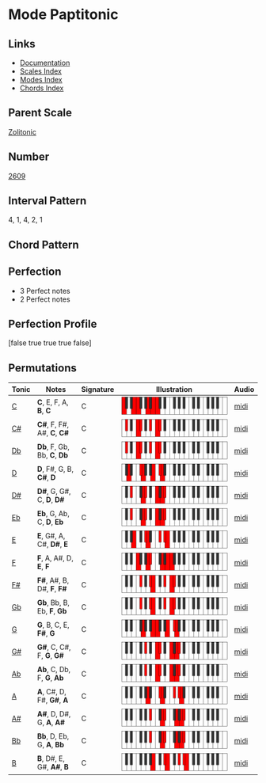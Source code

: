 # Mode Paptitonic

## Links

- [Documentation](index.md)
- [Scales Index](Scales.md)
- [Modes Index](Modes.md)
- [Chords Index](Chords.md)

## Parent Scale

[Zolitonic](ScaleZolitonic.md)

## Number

[2609](https://ianring.com/musictheory/scales/2609)

## Interval Pattern

4, 1, 4, 2, 1

## Chord Pattern



## Perfection

- 3 Perfect notes
- 2 Perfect notes

## Perfection Profile

[false true true true false]

## Permutations

| Tonic | Notes | Signature | Illustration | Audio |
|-------|-------|-----------|--------------|-------|
| [C](ModeCNaturalPaptitonic.md) | **C**, E, F, A, **B**, **C** | C | ![CNaturalPaptitonic](ModeCNaturalPaptitonic.png) | [midi](https://github.com/edipermadi/music/blob/main/docs/ModeCNaturalPaptitonic.mid?raw=true) |
| [C#](ModeCSharpPaptitonic.md) | **C#**, F, F#, A#, **C**, **C#** | C | ![CSharpPaptitonic](ModeCSharpPaptitonic.png) | [midi](https://github.com/edipermadi/music/blob/main/docs/ModeCSharpPaptitonic.mid?raw=true) |
| [Db](ModeDFlatPaptitonic.md) | **Db**, F, Gb, Bb, **C**, **Db** | C | ![DFlatPaptitonic](ModeDFlatPaptitonic.png) | [midi](https://github.com/edipermadi/music/blob/main/docs/ModeDFlatPaptitonic.mid?raw=true) |
| [D](ModeDNaturalPaptitonic.md) | **D**, F#, G, B, **C#**, **D** | C | ![DNaturalPaptitonic](ModeDNaturalPaptitonic.png) | [midi](https://github.com/edipermadi/music/blob/main/docs/ModeDNaturalPaptitonic.mid?raw=true) |
| [D#](ModeDSharpPaptitonic.md) | **D#**, G, G#, C, **D**, **D#** | C | ![DSharpPaptitonic](ModeDSharpPaptitonic.png) | [midi](https://github.com/edipermadi/music/blob/main/docs/ModeDSharpPaptitonic.mid?raw=true) |
| [Eb](ModeEFlatPaptitonic.md) | **Eb**, G, Ab, C, **D**, **Eb** | C | ![EFlatPaptitonic](ModeEFlatPaptitonic.png) | [midi](https://github.com/edipermadi/music/blob/main/docs/ModeEFlatPaptitonic.mid?raw=true) |
| [E](ModeENaturalPaptitonic.md) | **E**, G#, A, C#, **D#**, **E** | C | ![ENaturalPaptitonic](ModeENaturalPaptitonic.png) | [midi](https://github.com/edipermadi/music/blob/main/docs/ModeENaturalPaptitonic.mid?raw=true) |
| [F](ModeFNaturalPaptitonic.md) | **F**, A, A#, D, **E**, **F** | C | ![FNaturalPaptitonic](ModeFNaturalPaptitonic.png) | [midi](https://github.com/edipermadi/music/blob/main/docs/ModeFNaturalPaptitonic.mid?raw=true) |
| [F#](ModeFSharpPaptitonic.md) | **F#**, A#, B, D#, **F**, **F#** | C | ![FSharpPaptitonic](ModeFSharpPaptitonic.png) | [midi](https://github.com/edipermadi/music/blob/main/docs/ModeFSharpPaptitonic.mid?raw=true) |
| [Gb](ModeGFlatPaptitonic.md) | **Gb**, Bb, B, Eb, **F**, **Gb** | C | ![GFlatPaptitonic](ModeGFlatPaptitonic.png) | [midi](https://github.com/edipermadi/music/blob/main/docs/ModeGFlatPaptitonic.mid?raw=true) |
| [G](ModeGNaturalPaptitonic.md) | **G**, B, C, E, **F#**, **G** | C | ![GNaturalPaptitonic](ModeGNaturalPaptitonic.png) | [midi](https://github.com/edipermadi/music/blob/main/docs/ModeGNaturalPaptitonic.mid?raw=true) |
| [G#](ModeGSharpPaptitonic.md) | **G#**, C, C#, F, **G**, **G#** | C | ![GSharpPaptitonic](ModeGSharpPaptitonic.png) | [midi](https://github.com/edipermadi/music/blob/main/docs/ModeGSharpPaptitonic.mid?raw=true) |
| [Ab](ModeAFlatPaptitonic.md) | **Ab**, C, Db, F, **G**, **Ab** | C | ![AFlatPaptitonic](ModeAFlatPaptitonic.png) | [midi](https://github.com/edipermadi/music/blob/main/docs/ModeAFlatPaptitonic.mid?raw=true) |
| [A](ModeANaturalPaptitonic.md) | **A**, C#, D, F#, **G#**, **A** | C | ![ANaturalPaptitonic](ModeANaturalPaptitonic.png) | [midi](https://github.com/edipermadi/music/blob/main/docs/ModeANaturalPaptitonic.mid?raw=true) |
| [A#](ModeASharpPaptitonic.md) | **A#**, D, D#, G, **A**, **A#** | C | ![ASharpPaptitonic](ModeASharpPaptitonic.png) | [midi](https://github.com/edipermadi/music/blob/main/docs/ModeASharpPaptitonic.mid?raw=true) |
| [Bb](ModeBFlatPaptitonic.md) | **Bb**, D, Eb, G, **A**, **Bb** | C | ![BFlatPaptitonic](ModeBFlatPaptitonic.png) | [midi](https://github.com/edipermadi/music/blob/main/docs/ModeBFlatPaptitonic.mid?raw=true) |
| [B](ModeBNaturalPaptitonic.md) | **B**, D#, E, G#, **A#**, **B** | C | ![BNaturalPaptitonic](ModeBNaturalPaptitonic.png) | [midi](https://github.com/edipermadi/music/blob/main/docs/ModeBNaturalPaptitonic.mid?raw=true) |
